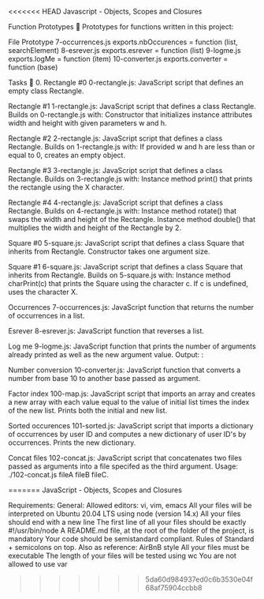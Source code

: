 <<<<<<< HEAD
Javascript - Objects, Scopes and Closures

Function Prototypes 💾 Prototypes for functions written in this project:

File Prototype 7-occurrences.js exports.nbOccurences = function (list, searchElement) 8-esrever.js exports.esrever = function (list) 9-logme.js exports.logMe = function (item) 10-converter.js exports.converter = function (base)

Tasks 📃 0. Rectangle #0 0-rectangle.js: JavaScript script that defines an empty class Rectangle.

Rectangle #1 1-rectangle.js: JavaScript script that defines a class Rectangle. Builds on 0-rectangle.js with: Constructor that initializes instance attributes width and height with given parameters w and h.

Rectangle #2 2-rectangle.js: JavaScript script that defines a class Rectangle. Builds on 1-rectangle.js with: If provided w and h are less than or equal to 0, creates an empty object.

Rectangle #3 3-rectangle.js: JavaScript script that defines a class Rectangle. Builds on 3-rectangle.js with: Instance method print() that prints the rectangle using the X character.

Rectangle #4 4-rectangle.js: JavaScript script that defines a class Rectangle. Builds on 4-rectangle.js with: Instance method rotate() that swaps the width and height of the Rectangle. Instance method double() that multiplies the width and height of the Rectangle by 2.

Square #0 5-square.js: JavaScript script that defines a class Square that inherits from Rectangle. Constructor takes one argument size.

Square #1 6-square.js: JavaScript script that defines a class Square that inherits from Rectangle. Builds on 5-square.js with: Instance method charPrint(c) that prints the Square using the character c. If c is undefined, uses the character X.

Occurrences 7-occurrences.js: JavaScript function that returns the number of occurrences in a list.

Esrever 8-esrever.js: JavaScript function that reverses a list.

Log me 9-logme.js: JavaScript function that prints the number of arguments already printed as well as the new argument value. Output: :

Number conversion 10-converter.js: JavaScript function that converts a number from base 10 to another base passed as argument.

Factor index 100-map.js: JavaScript script that imports an array and creates a new array with each value equal to the value of initial list times the index of the new list. Prints both the initial and new list.

Sorted occurences 101-sorted.js: JavaScript script that imports a dictionary of occurrences by user ID and computes a new dictionary of user ID's by occurrences. Prints the new dictionary.

Concat files 102-concat.js: JavaScript script that concatenates two files passed as arguments into a file specifed as the third argument. Usage: ./102-concat.js fileA fileB fileC.

=======
JavaScript - Objects, Scopes and Closures

Requirements:
General:
Allowed editors: vi, vim, emacs All your files will be interpreted on Ubuntu 20.04 LTS using node (version 14.x) All your files should end with a new line The first line of all your files should be exactly #!/usr/bin/node A README.md file, at the root of the folder of the project, is mandatory Your code should be semistandard compliant. Rules of Standard + semicolons on top. Also as reference: AirBnB style All your files must be executable The length of your files will be tested using wc You are not allowed to use var
>>>>>>> 5da60d984937ed0c6b3530e04f68af75904ccbb8
